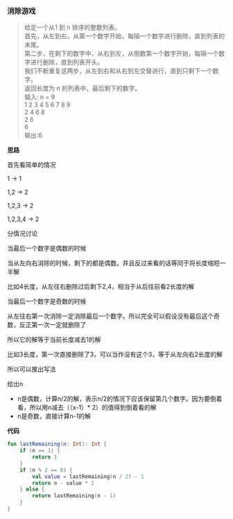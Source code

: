 ### 消除游戏
> 给定一个从1 到 n 排序的整数列表。  
首先，从左到右，从第一个数字开始，每隔一个数字进行删除，直到列表的末尾。  
第二步，在剩下的数字中，从右到左，从倒数第一个数字开始，每隔一个数字进行删除，直到列表开头。  
我们不断重复这两步，从左到右和从右到左交替进行，直到只剩下一个数字。  
返回长度为 n 的列表中，最后剩下的数字。  
输入:
n = 9  
1 2 3 4 5 6 7 8 9  
2 4 6 8  
2 6  
6  
输出:6

**思路**

首先看简单的情况

1 -> 1

1,2 -> 2

1,2,3 -> 2

1,2,3,4 -> 2

分情况讨论

当最后一个数字是偶数的时候

当从左向右消除的时候，剩下的都是偶数。并且反过来看的话等同于将长度缩短一半解

比如4长度，从左往右删除过后剩下2,4，相当于从后往前看2长度的解

当最后一个数字是奇数的时候

从左往右第一次消除一定消除最后一个数字。所以完全可以假设没有最后这个奇数，反正第一次一定就删除了

所以它的解等于当前长度减去1的解

比如3长度，第一次直接删除了3，可以当作没有这个3，等于从左向右2长度的解

所以可以推出写法

给出n
- n是偶数，计算n/2的解，表示n/2的情况下应该保留第几个数字。因为要倒着看，所以用n减去（（x-1）* 2）的值得到倒着看的解
- n是奇数，直接计算n-1的解

**代码**

```kotlin
fun lastRemaining(n: Int): Int {
    if (n == 1) {
        return 1
    }
    if (n % 2 == 0) {
        val value = lastRemaining(n / 2) - 1
        return n - value * 2
    } else {
        return lastRemaining(n - 1)
    }
}
```